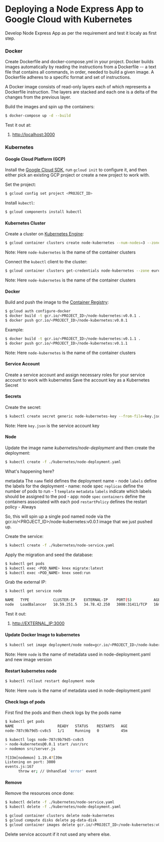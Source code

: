 # Deploying a Node Express App to Google Cloud with Kubernetes

Develop Node Express App as per the requirement and test it localy as first step.

### Docker

Create Dockerfile and docker-compose.yml in your project. Docker builds images automatically by reading the instructions from a Dockerfile -- a text file that contains all commands, in order, needed to build a given image. A Dockerfile adheres to a specific format and set of instructions.

A Docker image consists of read-only layers each of which represents a Dockerfile instruction. The layers are stacked and each one is a delta of the changes from the previous layer.

Build the images and spin up the containers:

```sh
$ docker-compose up -d --build
```
Test it out at:

1. [http://localhost:3000](http://localhost:3000)

### Kubernetes

#### Google Cloud Platform (GCP)

Install the [Google Cloud SDK](https://cloud.google.com/sdk), run `gcloud init` to configure it, and then either pick an existing GCP project or create a new project to work with.

Set the project:

```sh
$ gcloud config set project <PROJECT_ID>
```

Install `kubectl`:

```sh
$ gcloud components install kubectl
```

#### Kubernetes Cluster

Create a cluster on [Kubernetes Engine](https://console.cloud.google.com/kubernetes):

```sh
$ gcloud container clusters create node-kubernetes --num-nodes=3 --zone europe-west1-b --machine-type n1-standard-2
```
Note: Here `node-kubernetes` is the name of the container clusters

Connect the `kubectl` client to the cluster:

```sh
$ gcloud container clusters get-credentials node-kubernetes --zone europe-west1-b
```
Note: Here `node-kubernetes` is the name of the container clusters

#### Docker

Build and push the image to the [Container Registry](https://cloud.google.com/container-registry/):

```sh
$ gcloud auth configure-docker
$ docker build -t gcr.io/<PROJECT_ID>/node-kubernetes:v0.0.1 .
$ docker push gcr.io/<PROJECT_ID>/node-kubernetes:v0.0.1
```
Example: 

```sh
$ docker build -t gcr.io/<PROJECT_ID>/node-kubernetes:v0.1.1 .
$ docker push gcr.io/<PROJECT_ID>/node-kubernetes:v0.1.1
```

Note: Here `node-kubernetes` is the name of the container clusters

#### Service Account

Create a service account and assign necessary roles for your service account to work with kubernetes
Save the account key as a Kubernetes Secret

#### Secrets

Create the secret:

```sh
$ kubectl create secret generic node-kubernetes-key --from-file=key.json=key.json
```
Note: Here `key.json` is the service account key

#### Node

Update the image name *kubernetes/node-deployment* and then create the deployment:

```sh
$ kubectl create -f ./kubernetes/node-deployment.yaml
```

What's happening here?

metadata
    The `name` field defines the deployment name - node
    `labels` define the labels for the deployment - name: node
spec
    `replicas` define the number of pods to run - 1
    `template`
        `metadata`
            `labels` indicate which labels should be assigned to the pod - app: node
        `spec`
            `containers` define the containers associated with each pod
            `restartPolicy` defines the restart policy - Always

So, this will spin up a single pod named node via the gcr.io/<PROJECT_ID>/node-kubernetes:v0.0.1 image that we just pushed up.

Create the service:

```sh
$ kubectl create -f ./kubernetes/node-service.yaml
```

Apply the migration and seed the database:

```sh
$ kubectl get pods
$ kubectl exec <POD_NAME> knex migrate:latest
$ kubectl exec <POD_NAME> knex seed:run
```

Grab the external IP:

```sh
$ kubectl get service node

NAME   TYPE           CLUSTER-IP    EXTERNAL-IP    PORT(S)          AGE
node   LoadBalancer   10.59.251.5   34.78.42.250   3000:31411/TCP   16m
```

Test it out:

1. [http://EXTERNAL_IP:3000](http://EXTERNAL_IP:3000)

#### Update Docker Image to kubernetes

```sh
$ kubectl set image deployment/node node=gcr.io/<PROJECT_ID>/node-kubernetes:v0.1.1
```
Note: Here `node` is the name of metadata used in node-deployment.yaml and new image version

#### Restart kubernetes node

```sh
$ kubectl rollout restart deployment node
```
Note: Here `node` is the name of metadata used in node-deployment.yaml

#### Check logs of pods

First find the pods and then check logs by the pods name

```sh
$ kubectl get pods
NAME                    READY   STATUS    RESTARTS   AGE
node-787c9b79d5-cv8c5   1/1     Running   0          45m

$ kubectl logs node-787c9b79d5-cv8c5
> node-kubernetes@0.0.1 start /usr/src
> nodemon src/server.js

?[33m[nodemon] 1.19.4?[39m
Listening on port: 3000
events.js:167
      throw er; // Unhandled 'error' event
```

#### Remove

Remove the resources once done:

```sh
$ kubectl delete -f ./kubernetes/node-service.yaml
$ kubectl delete -f ./kubernetes/node-deployment.yaml

$ gcloud container clusters delete node-kubernetes
$ gcloud compute disks delete pg-data-disk
$ gcloud container images delete gcr.io/<PROJECT_ID>/node-kubernetes:v0.0.1
```
Delete service account if it not used any where else.